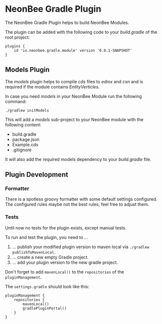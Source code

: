 # NeonBee Gradle Plugin

The NeonBee Gradle Plugin helps to build NeonBee Modules.

The plugin can be added with the following code to your *build.gradle* of the root project:
```
plugins {
    id 'io.neonbee.gradle.module' version '0.0.1-SNAPSHOT'
}
```

## Models Plugin
The *models* plugin helps to compile *cds* files to *edmx* and *csn* and is required
if the module contains *EntityVerticles*.

In case you need *models* in your NeonBee Module run the following command:
```
./gradlew initModels
```

This will add a *models* sub-project to your NeonBee module with the following content:
 * build.gradle
 * package.json
 * Example.cds
 * .gitignore

It will also add the required models dependency to your *build.gradle* file.

## Plugin Development

### Formatter
There is a spotless groovy formatter with some default settings configured.
The configured rules maybe not the best rules, feel free to adjust them.

### Tests
Until now no tests for the plugin exists, except manual tests.

To run and test the plugin, you need to ...
1. ... publish your modified plugin version to maven local via `./gradlew publishToMavenLocal`.
2. ... create a new empty Gradle project.
3. ... add your plugin version to the new gradle project.

Don't forget to add `mavenLocal()` to the `repositories` of the `pluginManagement`.

The `settings.gradle` should look like this:
```
pluginManagement {
    repositories {
        mavenLocal()
        gradlePluginPortal()
    }
}
```
